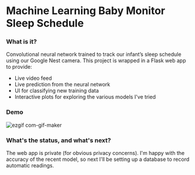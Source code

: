 # Machine Learning Baby Monitor Sleep Schedule
### What is it?
Convolutional neural network trained to track our infant’s sleep schedule using our Google Nest camera.
This project is wrapped in a Flask web app to provide:
- Live video feed
- Live prediction from the neural network
- UI for classifying new training data
- Interactive plots for exploring the various models I've tried

### Demo
![ezgif com-gif-maker](https://user-images.githubusercontent.com/61096711/122155308-90942980-ce1b-11eb-96ab-14e243d3d434.gif)

### What's the status, and what's next?
The web app is private (for obvious privacy concerns). I'm happy with the accuracy of the recent model, so next I'll be setting up a database to record automatic readings.


